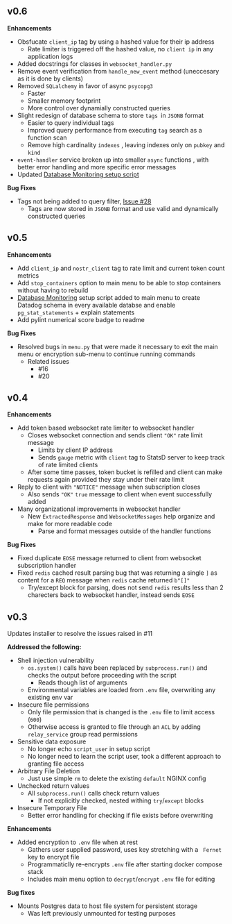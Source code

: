 ## v0.6
**Enhancements**
* Obsfucate `client_ip` tag by using a hashed value for their ip address
  * Rate limiter is triggered off the hashed value, no `client ip` in any application logs
* Added docstrings for classes in `websocket_handler.py`
* Remove event verification from `handle_new_event` method (uneccesary as it is done by clients)
* Removed `SQLalchemy` in favor of async `psycopg3`
    * Faster
    * Smaller memory footprint
    * More control over dynamially constructed queries
* Slight redesign of database schema to store `tags `in `JSONB` format
  * Easier to query individual tags
  * Improved query performance from executing `tag` search as a function scan
  * Remove high cardinality `indexes` , leaving indexes only on `pubkey` and `kind`
* `event-handler` service broken up into smaller `async` functions , with better error handling and more specific error messages
* Updated [Database Monitoring setup script](https://github.com/DataDog/Miscellany/tree/master/dbm_setup)

**Bug Fixes**
* Tags not being added to query filter, [Issue #28](https://github.com/UTXOnly/nost-py/issues/28)
  * Tags are now stored in `JSONB` format and use valid and dynamically constructed queries



## v0.5

**Enhancements**
* Add `client_ip` and `nostr_client` tag to rate limit and current token count metrics 
* Add `stop_containers` option to main menu to be able to stop containers without having to rebuild
* [Database Monitoring](https://docs.datadoghq.com/database_monitoring/setup_postgres/selfhosted/?tab=postgres10) setup script added to main menu to create Datadog schema in every available databse and enable `pg_stat_statements` + explain statements
* Add pylint numerical score badge to readme

**Bug Fixes**
* Resolved bugs in `menu.py` that were made it necessary to exit the main menu or encryption sub-menu to continue running commands
    * Related issues
        * #16
        * #20

## v0.4

**Enhancements**
* Add token based websocket rate limiter to websocket handler
    * Closes websocket connection and sends client `"OK"` rate limit message
        * Limits by client IP address
        * Sends `gauge` metric with `client` tag to StatsD server to keep track of rate limited clients 
    * After some time passes, token bucket is refilled and client can make requests again provided they stay under their rate limit
* Reply to client with `"NOTICE"` message when subscription closes
    * Also sends `"OK"` `true` message to client when event successfully added
* Many organizational improvements in websocket handler
    * New `ExtractedResponse` and `WebsocketMessages` help organize and make for more readable code
        * Parse and format messages outside of the handler functions

**Bug Fixes**
* Fixed duplicate `EOSE` message returned to client from websocket subscription handler 
* Fixed `redis` cached result parsing bug that was returning a single `]` as content for a `REQ` message when `redis` cache returned  `b"[]"`
    * Try/except block for parsing, does not send `redis` results less than 2 charecters back to websocket handler, instead sends `EOSE` 

## v0.3

Updates installer to resolve the issues raised in #11 

**Addressed the following:**

* Shell injection vulnerability
    * `os.system()` calls have been replaced by `subprocess.run()` and checks the output before proceeding with the script
        * Reads though list of arguments
    * Environmental variables are loaded from `.env` file, overwriting any existing env var
* Insecure file permissions
    * Only file permission that is changed is the `.env` file to limit access (`600`)
    * Otherwise access is granted to file through an `ACL` by adding `relay_service` group read permissions
* Sensitive data exposure
    * No longer echo `script_user` in setup script
    * No longer need to learn the script user, took a different approach to granting file access
* Arbitrary File Deletion
    * Just use simple `rm` to delete the existing `default` NGINX config
* Unchecked return values
    * All `subprocess.run()` calls check return values
        * If not explicitly checked, nested withing `try`/`except` blocks
* Insecure Temporary File
    * Better error handling for checking if file exists before overwriting

**Enhancements**
* Added encryption to `.env` file when at rest
    * Gathers user supplied password, uses key stretching with a ` Fernet` key to encrypt file
    * Programmaticlly re-encrypts `.env` file after starting docker compose stack
    * Includes main menu option to `decrypt`/`encrypt` `.env` file for editing

**Bug fixes**
* Mounts Postgres data to host file system for persistent storage
   * Was left previously unmounted for testing purposes